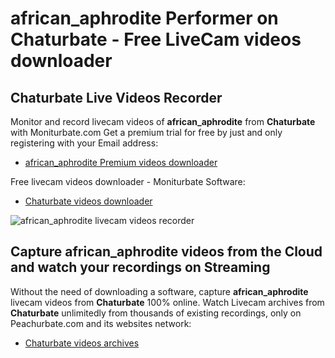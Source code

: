 # african_aphrodite Performer on Chaturbate - Free LiveCam videos downloader

## Chaturbate Live Videos Recorder

Monitor and record livecam videos of **african_aphrodite** from **Chaturbate** with Moniturbate.com
Get a premium trial for free by just and only registering with your Email address:
* [african_aphrodite Premium videos downloader](https://moniturbate.com/request-demo-licence-key.html)

Free livecam videos downloader - Moniturbate Software:
* [Chaturbate videos downloader](https://moniturbate.com/moniturbate-download-software.html)

![african_aphrodite livecam videos recorder](https://peachurnet.com/templates/moniturbate-software.png)


## Capture african_aphrodite videos from the Cloud and watch your recordings on Streaming

Without the need of downloading a software, capture **african_aphrodite** livecam videos from **Chaturbate** 100% online.
Watch Livecam archives from **Chaturbate** unlimitedly from thousands of existing recordings, only on Peachurbate.com and its websites network:
* [Chaturbate videos archives](https://peachurnet.com/)